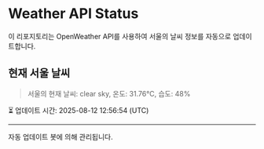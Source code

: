 
# Weather API Status

이 리포지토리는 OpenWeather API를 사용하여 서울의 날씨 정보를 자동으로 업데이트합니다.

## 현재 서울 날씨
> 서울의 현재 날씨: clear sky, 온도: 31.76°C, 습도: 48%

⏳ 업데이트 시간: 2025-08-12 12:56:54 (UTC)

---
자동 업데이트 봇에 의해 관리됩니다.
